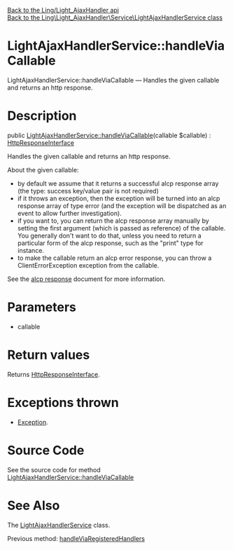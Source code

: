 [Back to the Ling/Light_AjaxHandler api](https://github.com/lingtalfi/Light_AjaxHandler/blob/master/doc/api/Ling/Light_AjaxHandler.md)<br>
[Back to the Ling\Light_AjaxHandler\Service\LightAjaxHandlerService class](https://github.com/lingtalfi/Light_AjaxHandler/blob/master/doc/api/Ling/Light_AjaxHandler/Service/LightAjaxHandlerService.md)


LightAjaxHandlerService::handleViaCallable
================



LightAjaxHandlerService::handleViaCallable — Handles the given callable and returns an http response.




Description
================


public [LightAjaxHandlerService::handleViaCallable](https://github.com/lingtalfi/Light_AjaxHandler/blob/master/doc/api/Ling/Light_AjaxHandler/Service/LightAjaxHandlerService/handleViaCallable.md)(callable $callable) : [HttpResponseInterface](https://github.com/lingtalfi/Light/blob/master/doc/api/Ling/Light/Http/HttpResponseInterface.md)




Handles the given callable and returns an http response.

About the given callable:

- by default we assume that it returns a successful alcp response array (the type: success key/value pair is not required)
- if it throws an exception, then the exception will be turned into an alcp response array of type error (and the exception
will be dispatched as an event to allow further investigation).
- if you want to, you can return the alcp response array manually by setting the first argument (which is passed as reference)
         of the callable. You generally don't want to do that, unless you need to return a particular form of the alcp response,
         such as the "print" type for instance.
- to make the callable return an alcp error response, you can throw a ClientErrorException exception from the callable.


See the [alcp response](https://github.com/lingtalfi/Light_AjaxHandler/blob/master/doc/pages/alcp-response.md) document for more information.




Parameters
================


- callable

    


Return values
================

Returns [HttpResponseInterface](https://github.com/lingtalfi/Light/blob/master/doc/api/Ling/Light/Http/HttpResponseInterface.md).


Exceptions thrown
================

- [Exception](http://php.net/manual/en/class.exception.php).&nbsp;







Source Code
===========
See the source code for method [LightAjaxHandlerService::handleViaCallable](https://github.com/lingtalfi/Light_AjaxHandler/blob/master/Service/LightAjaxHandlerService.php#L178-L237)


See Also
================

The [LightAjaxHandlerService](https://github.com/lingtalfi/Light_AjaxHandler/blob/master/doc/api/Ling/Light_AjaxHandler/Service/LightAjaxHandlerService.md) class.

Previous method: [handleViaRegisteredHandlers](https://github.com/lingtalfi/Light_AjaxHandler/blob/master/doc/api/Ling/Light_AjaxHandler/Service/LightAjaxHandlerService/handleViaRegisteredHandlers.md)<br>

